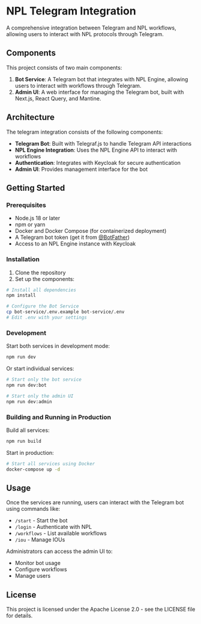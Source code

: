 # NPL Telegram Integration

A comprehensive integration between Telegram and NPL workflows, allowing users to interact with NPL protocols through Telegram.

## Components

This project consists of two main components:

1. **Bot Service**: A Telegram bot that integrates with NPL Engine, allowing users to interact with workflows through Telegram.
2. **Admin UI**: A web interface for managing the Telegram bot, built with Next.js, React Query, and Mantine.

## Architecture

The telegram integration consists of the following components:

- **Telegram Bot**: Built with Telegraf.js to handle Telegram API interactions
- **NPL Engine Integration**: Uses the NPL Engine API to interact with workflows
- **Authentication**: Integrates with Keycloak for secure authentication
- **Admin UI**: Provides management interface for the bot

## Getting Started

### Prerequisites

- Node.js 18 or later
- npm or yarn
- Docker and Docker Compose (for containerized deployment)
- A Telegram bot token (get it from [@BotFather](https://t.me/botfather))
- Access to an NPL Engine instance with Keycloak

### Installation

1. Clone the repository
2. Set up the components:

```bash
# Install all dependencies
npm install

# Configure the Bot Service
cp bot-service/.env.example bot-service/.env
# Edit .env with your settings
```

### Development

Start both services in development mode:

```bash
npm run dev
```

Or start individual services:

```bash
# Start only the bot service
npm run dev:bot

# Start only the admin UI
npm run dev:admin
```

### Building and Running in Production

Build all services:

```bash
npm run build
```

Start in production:

```bash
# Start all services using Docker
docker-compose up -d
```

## Usage

Once the services are running, users can interact with the Telegram bot using commands like:

- `/start` - Start the bot
- `/login` - Authenticate with NPL
- `/workflows` - List available workflows
- `/iou` - Manage IOUs

Administrators can access the admin UI to:
- Monitor bot usage
- Configure workflows
- Manage users

## License

This project is licensed under the Apache License 2.0 - see the LICENSE file for details. 